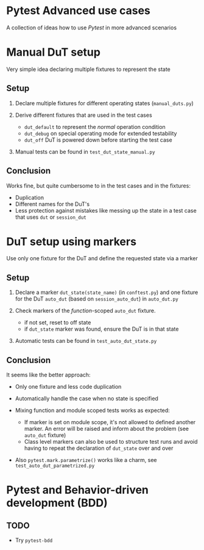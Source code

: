 Pytest Advanced use cases
=========================

A collection of ideas how to use *Pytest* in more advanced scenarios


# Manual DuT setup

Very simple idea declaring multiple fixtures to represent the state

## Setup

1. Declare multiple fixtures for different operating states (`manual_duts.py`)
2. Derive different fixtures that are used in the test cases

    - `dut_default` to represent the _normal_ operation condition
    - `dut_debug`   on special operating mode for extended testability
    - `dut_off`     DuT is powered down before starting the test case

3. Manual tests can be found in `test_dut_state_manual.py`


## Conclusion

Works fine, but quite cumbersome to in the test cases and in the fixtures:
- Duplication
- Different names for the DuT's
- Less protection against mistakes like messing up the state in a test case that uses `dut`
  or `session_dut`


# DuT setup using markers

Use only one fixture for the DuT and define the requested state via a marker

## Setup

1. Declare a marker `dut_state(state_name)` (in `conftest.py`) and one fixture for the DuT
   `auto_dut` (based on `session_auto_dut`) in `auto_dut.py`
2. Check markers of the *function*-scoped `auto_dut` fixture.

    - if not set, reset to off state
    - if `dut_state` marker was found, ensure the DuT is in that state
    
3. Automatic tests can be found in `test_auto_dut_state.py`


## Conclusion

It seems like the better approach:
- Only one fixture and less code duplication
- Automatically handle the case when no state is specified
- Mixing function and module scoped tests works as expected:

    - If marker is set on module scope, it's not allowed to defined another marker. An error
      will be raised and inform about the problem (see `auto_dut` fixture)
    - Class level markers can also be used to structure test runs and avoid having to repeat
      the declaration of `dut_state` over and over

- Also `pytest.mark.parametrize()` works like a charm, see `test_auto_dut_parametrized.py`


# Pytest and Behavior-driven development (BDD)

## TODO

- Try `pytest-bdd`